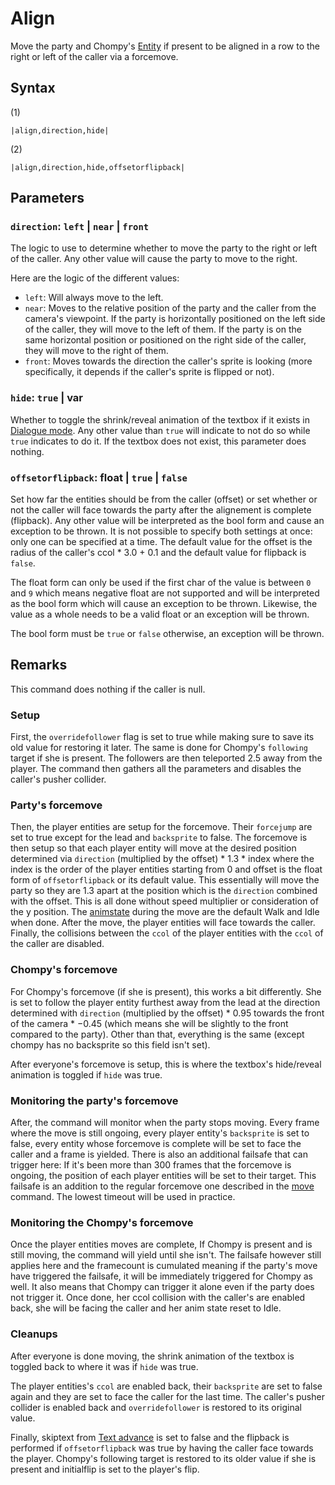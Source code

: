 # Align

Move the party and Chompy's [Entity](../../Entities/Entity.md) if present to be aligned in a row to the right or left of the caller via a forcemove.

## Syntax

(1)

````
|align,direction,hide|
````

(2)

````
|align,direction,hide,offsetorflipback|
````

## Parameters

### `direction`: `left` | `near` | `front`

The logic to use to determine whether to move the party to the right or left of the caller. Any other value will cause the party to move to the right.

Here are the logic of the different values:

* `left`: Will always move to the left.
* `near`: Moves to the relative position of the party and the caller from the camera's viewpoint. If the party is horizontally positioned on the left side of the caller, they will move to the left of them. If the party is on the same horizontal position or positioned on the right side of the caller, they will move to the right of them.
* `front`: Moves towards the direction the caller's sprite is looking (more specifically, it depends if the caller's sprite is flipped or not). 

### `hide`: `true` | var

Whether to toggle the shrink/reveal animation of the textbox if it exists in [Dialogue mode](../Dialogue%20mode.md). Any other value than `true` will indicate to not do so while `true` indicates to do it. If the textbox does not exist, this parameter does nothing.

### `offsetorflipback`: float | `true` | `false`

Set how far the entities should be from the caller (offset) or set whether or not the caller will face towards the party after the alignement is complete (flipback). Any other value will be interpreted as the bool form and cause an exception to be thrown. It is not possible to specify both settings at once: only one can be specified at a time. The default value for the offset is the radius of the caller's ccol * 3.0 + 0.1 and the default value for flipback is `false`.

The float form can only be used if the first char of the value is between `0` and `9` which means negative float are not supported and will be interpreted as the bool form which will cause an exception to be thrown. Likewise, the value as a whole needs to be a valid float or an exception will be thrown.

The bool form must be `true` or `false` otherwise, an exception will be thrown.

## Remarks

This command does nothing if the caller is null.

### Setup

First, the `overridefollower` flag is set to true while making sure to save its old value for restoring it later. The same is done for Chompy's `following` target if she is present. The followers are then teleported 2.5 away from the player. The command then gathers all the parameters and disables the caller's pusher collider.

### Party's forcemove

Then, the player entities are setup for the forcemove. Their `forcejump` are set to true except for the lead and `backsprite` to false. The forcemove is then setup so that each player entity will move at the desired position determined via `direction` (multiplied by the offset) * 1.3 * index  where the index is the order of the player entities starting from 0 and offset is the float form of `offsetorflipback` or its default value. This essentially will move the party so they are 1.3 apart at the position which is the `direction` combined with the offset. This is all done without speed multiplier or consideration of the y position. The [animstate](../../Entities/EntityControl/Animations/animstate.md) during the move are the default Walk and Idle when done. After the move, the player entities will face towards the caller. Finally, the collisions between the `ccol` of the player entities with the `ccol` of the caller are disabled.

### Chompy's forcemove

For Chompy's forcemove (if she is present), this works a bit differently. She is set to follow the player entity furthest away from the lead at the direction determined with `direction` (multiplied by the offset) * 0.95 towards the front of the camera * −0.45 (which means she will be slightly to the front compared to the party). Other than that, everything is the same (except chompy has no backsprite so this field isn't set).

After everyone's forcemove is setup, this is where the textbox's hide/reveal animation is toggled if `hide` was true. 

### Monitoring the party's forcemove

After, the command will monitor when the party stops moving. Every frame where the move is still ongoing, every player entity's `backsprite` is set to false, every entity whose forcemove is complete will be set to face the caller and a frame is yielded. There is also an additional failsafe that can trigger here: If it's been more than 300 frames that the forcemove is ongoing, the position of each player entities will be set to their target. This failsafe is an addition to the regular forcemove one described in the [move](Move.md) command. The lowest timeout will be used in practice.

### Monitoring the Chompy's forcemove

Once the player entities moves are complete, If Chompy is present and is still moving, the command will yield until she isn't. The failsafe however still applies here and the framecount is cumulated meaning if the party's move have triggered the failsafe, it will be immediately triggered for Chompy as well. It also means that Chompy can trigger it alone even if the party does not trigger it. Once done, her ccol collision with the caller's are enabled back, she will be facing the caller and her anim state reset to Idle.

### Cleanups

After everyone is done moving, the shrink animation of the textbox is toggled back to where it was if `hide` was true. 

The player entities's `ccol` are enabled back, their `backsprite` are set to false again and they are set to face the caller for the last time. The caller's pusher collider is enabled back and `overridefollower` is restored to its original value.

Finally, skiptext from [Text advance](../Related%20Systems/Text%20advance.md) is set to false and the flipback is performed if `offsetorflipback` was true by having the caller face towards the player. Chompy's following target is restored to its older value if she is present and initialflip is set to the player's flip.
